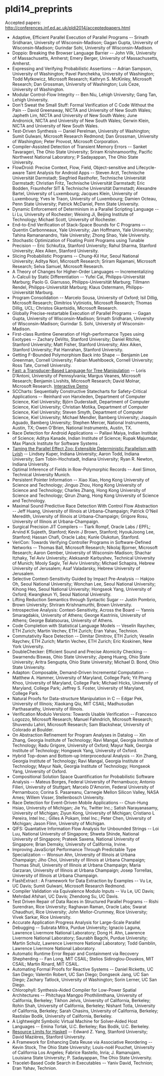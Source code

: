 pldi14_preprints
================
Accepted papers: http://conferences.inf.ed.ac.uk/pldi2014/acceptedpapers.html

 - Adaptive, Efficient Parallel Execution of Parallel Programs -- Srinath Sridharan, University of Wisconsin-Madison; Gagan Gupta, University of Wisconsin-Madison; Gurindar Sohi, University of Wisconsin-Madison.
 - Doppio: Breaking the Browser Language Barrier -- John Vilk, University of Massachusetts, Amherst; Emery Berger, University of Massachusetts, Amherst.
 - Expressing and Verifying Probabilistic Assertions -- Adrian Sampson, University of Washington; Pavel Panchekha, University of Washington; Todd Mytkowicz, Microsoft Research; Kathryn S. McKinley, Microsoft Research; Dan Grossman, University of Washington; Luis Ceze, University of Washington.
 - Modular Control-Flow Integrity -- Ben Niu, Lehigh University; Gang Tan, Lehigh University.
 - Don't Sweat the Small Stuff: Formal Verification of C Code Without the Pain -- David Greenaway, NICTA and University of New South Wales; Japheth Lim, NICTA and University of New South Wales; June Andronick, NICTA and University of New South Wales; Gerwin Klein, NICTA and University of New South Wales.
 - Test-Driven Synthesis -- Daniel Perelman, University of Washington; Sumit Gulwani, Microsoft Research Redmond; Dan Grossman, University of Washington; Peter Provost, Microsoft Corporation.
 - Compiler-Assisted Detection of Transient Memory Errors -- Sanket Tavarageri, The Ohio State University; Sriram Krishnamoorthy, Pacific Northwest National Laboratory; P Sadayappan, The Ohio State University.
 - FlowDroid: Precise Context, Flow, Field, Object-sensitive and Lifecycle-aware Taint Analysis for Android Apps -- Steven Arzt, Technische Universit&#228;t Darmstadt; Siegfried Rasthofer, Technische Universit&#228;t Darmstadt; Christian Fritz, Technische Universit&#228;t Darmstadt; Eric Bodden, Fraunhofer SIT & Technische Universit&#228;t Darmstadt; Alexandre Bartel, University of Luxembourg; Jacques Klein, University of Luxembourg; Yves le Traon, University of Luxembourg; Damien Octeau, Penn State University; Patrick McDaniel, Penn State University.
 - Dynamic Enforcement of Determinism in a Parallel Scripting Language -- Li Lu, University of Rochester; Weixing Ji, Beijing Institute of Technology; Michael Scott, University of Rochester.
 - End-to-End Verification of Stack-Space Bounds for C Programs -- Quentin Carbonneaux, Yale University; Jan Hoffmann, Yale University; Tahina Ramananandro, Yale University; Zhong Shao, Yale University.
 - Stochastic Optimization of Floating Point Programs using Tunable Precision -- Eric Schkufza, Stanford University; Rahul Sharma, Stanford University; Alex Aiken, Stanford University.
 - Slicing Probabilistic Programs -- Chung-Kil Hur, Seoul National University; Aditya Nori, Microsoft Research; Sriram Rajamani, Microsoft Research; Selva Samuel, Microsoft Research.
 - A Theory of Changes for Higher-Order Languages &#8212; Incrementalizing &#955;-Calculi by Static Differentiation -- Yufei Cai, Philipps-Universit&#228;t Marburg; Paolo G. Giarrusso, Philipps-Universit&#228;t Marburg; Tillmann Rendel, Philipps-Universit&#228;t Marburg; Klaus Ostermann, Philipps-Universit&#228;t Marburg.
 - Program Consolidation -- Marcelo Sousa, University of Oxford; Isil Dillig, Microsoft Research; Dimitrios Vytiniotis, Microsoft Research; Thomas Dillig, UCL; Christos Gkantsidis, Microsoft Research.
 - Globally Precise-restartable Execution of Parallel Programs -- Gagan Gupta, University of Wisconsin-Madison; Srinath Sridharan, University of Wisconsin-Madison; Gurindar S. Sohi, University of Wisconsin-Madison.
 - First-class Runtime Generation of High-performance Types using Exotypes -- Zachary DeVito, Stanford University; Daniel Ritchie, Stanford University; Matt Fisher, Stanford University; Alex Aiken, Stanford University; Pat Hanrahan, Stanford University.
 - Getting F-Bounded Polymorphism Back into Shape -- Benjamin Lee Greenman, Cornell University; Fabian Muehlboeck, Cornell University; Ross Tate, Cornell University.
 - [Fast: a Transducer-Based Language for Tree Manipulation](http://research.microsoft.com/apps/pubs/default.aspx?id=179252) -- Loris D'Antoni, University of Pennsylvania; Margus Veanes, Microsoft Research; Benjamin Livshits, Microsoft Research; David Molnar, Microsoft Research. [Interactive Demo](http://rise4fun.com/fast/tutorial/guide)
 - SCCharts: Sequentially Constructive Statecharts for Safety-Critical Applications -- Reinhard von Hanxleden, Department of Computer Science, Kiel University; Bj&#246;rn Duderstadt, Department of Computer Science, Kiel University; Christian Motika, Department of Computer Science, Kiel University; Steven Smyth, Department of Computer Science, Kiel University; Michael Mendler, Bamberg University; Joaqu&#237;n Aguado, Bamberg University; Stephen Mercer, National Instruments, Austin, TX; Owen O'Brien, National Instruments, Austin, TX.
 - Race Detection for Android Applications -- Pallavi Maiya, Indian Institute of Science; Aditya Kanade, Indian Institute of Science; Rupak Majumdar, Max Planck Institute for Software Systems .
 - [Taming the Parallel Effect Zoo: Extensible Deterministic Parallelism with Lvish](http://www.cs.indiana.edu/~lkuper/papers/effectzoo-draft.pdf) -- Lindsey Kuper, Indiana University; Aaron Todd, Indiana University; Sam Tobin-Hochstadt, Indiana University; Ryan R. Newton, Indiana University.
 - Optimal Inference of Fields in Row-Polymorphic Records -- Axel Simon, Technical University Munich.
 - Persistent Pointer Information -- Xiao Xiao, Hong Kong University of Science and Technology; Jinguo Zhou, Hong Kong University of Science and Technology; Charles Zhang, Hong Kong University of Science and Technology; Qirun Zhang, Hong Kong University of Science and Technology.
 - Maximal Sound Predictive Race Detection With Control Flow Abstraction -- Jeff Huang, University of Illinois at Urbana-Champaign; Patrick O'Neil Meredith, University of Illinois at Urbana-Champaign; Grigore Rosu, University of Illinois at Urbana-Champaign.
 - Surgical Precision JIT Compilers -- Tiark Rompf, Oracle Labs / EPFL; Arvind K Sujeeth, Stanford; Kevin J Brown, Stanford; HyoukJoong Lee, Stanford; Hassan Chafi, Oracle Labs; Kunle Olukotun, Stanford.
 - VeriCon: Towards Verifying Controller Programs in Software-Defined Networks -- Thomas Ball, Microsoft Research; Nikolaj Bjorner, Microsoft Research; Aaron Gember, University of Wisconsin-Madison; Shachar Itzhaky, Tel Aviv University; Aleksandr Karbyshev, Technical University of Munich; Mooly Sagiv, Tel Aviv University; Michael Schapira, Hebrew University of Jerusalem; Asaf Valadarsky, Hebrew University of Jerusalem.
 - Selective Context-Sensitivity Guided by Impact Pre-Analysis -- Hakjoo Oh, Seoul National University; Wonchan Lee, Seoul National University; Kihong Heo, Seoul National University; Hongseok Yang, University of Oxford; Kwangkeun Yi, Seoul National University.
 - Lifting Reduction Semantics through Syntactic Sugar -- Justin Pombrio, Brown University; Shriram Krishnamurthi, Brown University.
 - Introspective Analysis: Context-Sensitivity, Across the Board -- Yannis Smaragdakis, University of Athens; George Kastrinis, University of Athens; George Balatsouras, University of Athens.
 - Code Completion with Statistical Language Models -- Veselin Raychev, ETH Zurich; Martin Vechev, ETH Zurich; Eran Yahav, Technion.
 - Commutativity Race Detection -- Dimitar Dimitrov, ETH Zurich; Veselin Raychev, ETH Zurich; Martin Vechev, ETH Zurich; Eric Koskinen, New York University.
 - DoubleChecker: Efficient Sound and Precise Atomicity Checking -- Swarnendu Biswas, Ohio State University; Jipeng Huang, Ohio State University; Aritra Sengupta, Ohio State University; Michael D. Bond, Ohio State University.
 - Adapton: Composable, Demand-Driven Incremental Computation -- Matthew A. Hammer, University of Maryland, College Park; Yit Phang Khoo, University of Maryland, College Park; Michael Hicks, University of Maryland, College Park; Jeffrey S. Foster, University of Maryland, College Park.
 - Natural Proofs for Data-structure Manipulation in C -- Edgar Pek, University of Illinois; Xiaokang Qiu, MIT CSAIL; Madhusudan Parthasarathy, University of Illinois.
 - Verification Modulo Versions: Towards Usable Verification -- Francesco Logozzo, Microsoft Research; Manuel Fahndrich, Microsoft Research; Shuvendu Lahiri, Microsoft Research; Sam Blackshear, University of Colorado at Boulder.
 - On Abstraction Refinement for Program Analyses in Datalog -- Xin Zhang, Georgia Institute of Technology; Ravi Mangal, Georgia Institute of Technology; Radu Grigore, University of Oxford; Mayur Naik, Georgia Institute of Technology; Hongseok Yang, University of Oxford.
 - Hybrid Top-down and Bottom-up Interprocedural Analysis -- Xin Zhang, Georgia Institute of Technology; Ravi Mangal, Georgia Institute of Technology; Mayur Naik, Georgia Institute of Technology; Hongseok Yang, University of Oxford.
 - Compositional Solution Space Quantification for Probabilistic Software Analysis -- Mateus Borges, Federal University of Pernambuco; Antonio Filieri, University of Stuttgart; Marcelo D'Amorim, Federal University of Pernambuco; Corina S. Pasareanu, Carnegie Mellon Silicon Valley, NASA Ames; Willem Visser, Stellenbosch University.
 - Race Detection for Event-Driven Mobile Applications -- Chun-Hung Hsiao, University of Michigan; Jie Yu, Twitter Inc.; Satish Narayanasamy, University of Michigan; Ziyun Kong, University of Michigan; Cristiano L Pereira, Intel Inc.; Gilles A Pokam, Intel Inc.; Peter Chen, University of Michigan; Jason Flinn, University of Michigan.
 - QIFS: Quantative Information Flow Analysis for Unbounded Strings -- Loi Luu, National University of Singapore; Shweta Shinde, National University of Singapore; Prateek Saxena, National University of Singapore; Brian Demsky, University of California, Irvine.
 - Improving JavaScript Performance Through Predictable Type Specialization -- Wonsun Ahn, University of Illinois at Urbana Champaign; Jiho Choi, University of Illinois at Urbana Champaign; Thomas Shull, University of Illinois at Urbana Champaign; Maria Garzaran, University of Illinois at Urbana Champaign; Josep Torrellas, University of Illinois at Urbana Champaign.
 - FlashExtract : A Framework for Data Extraction by Examples -- Vu Le, UC Davis; Sumit Gulwani, Microsoft Research Redmond.
 - Compiler Validation via Equivalence Modulo Inputs -- Vu Le, UC Davis; Mehrdad Afshari, UC Davis; Zhendong Su, UC Davis.
 - Test Driven Repair of Data Races in Structured Parallel Programs -- Rishi Surendran, Rice University; Raghavan Raman, Oracle Labs; Swarat Chaudhuri, Rice University; John Mellor-Crummey, Rice University; Vivek Sarkar, Rice University.
 - Accurate Application Progress Analysis for Large-Scale Parallel Debugging -- Subrata Mitra, Purdue University; Ignacio Laguna, Lawrence Livermore National Laboratory; Dong H. Ahn, Lawrence Livermore National Laboratory; Saurabh Bagchi, Purdue University; Martin Schulz, Lawrence Livermore National Laboratory; Todd Gamblin, Lawrence Livermore National Laboratory.
 - Automatic Runtime Error Repair and Containment via Recovery Shepherding -- Fan Long, MIT CSAIL; Stelios Sidiroglou-Douskos, MIT CSAIL; Martin Rinard, MIT CSAIL.
 - Automating Formal Proofs for Reactive Systems -- Daniel Ricketts, UC San Diego; Valentin Robert, UC San Diego; Dongseok Jang, UC San Diego; Zachary Tatlock, University of Washington; Sorin Lerner, UC San Diego.
 - Chlorophyll: Synthesis-Aided Compiler for Low-Power Spatial Architectures -- Phitchaya Mangpo Phothilimthana, University of California, Berkeley; Tikhon Jelvis, University of California, Berkeley; Rohin Shah, University of California, Berkeley; Nishant Totla, University of California, Berkeley; Sarah Chasins, University of California, Berkeley; Rastislav Bodik, University of California, Berkeley.
 - A Lightweight Symbolic Virtual Machine for Solver-Aided Host Languages -- Emina Torlak, U.C. Berkeley; Ras Bodik, U.C. Berkeley.
 - [Resource Limits for Haskell](http://ezyang.com/papers/ezyang14-rlimits.pdf) -- Edward Z. Yang, Stanford University; David Mazi&#232;res, Stanford University.
 - A Framework for Enhancing Data Reuse via Associative Reordering -- Kevin Stock, The Ohio State University; Louis-no&#235;l Pouchet, University of California Los Angeles; Fabrice Rastello, Inria; J. Ramanujam, Louisiana State University; P. Sadayappan, The Ohio State University.
 - Tracelet-Based Code Search in Executables -- Yaniv David, Technion; Eran Yahav, Technion.
